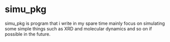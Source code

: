 # simu_pkg
simu_pkg is program that i write in my spare time mainly focus on simulating some simple things such as XRD and molecular dynamics and so on if possible in the future.
